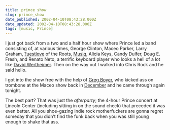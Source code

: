 ```yaml
---
title: prince show
slug: prince_show
date_published: 2002-04-10T08:43:28.000Z
date_updated: 2002-04-10T08:43:28.000Z
tags: [music, Prince]
---
```


I just got back from a two and a half hour show where Prince led a band consisting of, at various times, George Clinton, Maceo Parker, Larry Graham, [?uestlove](https://web.archive.org/web/20020604115848/http://www.okayplayer.com/archives/archive.jsp?eid=258) of the Roots, [Musiq](https://web.archive.org/web/20210223154523/http://www.defsoul.com/musiq/splashflash.htm), Alicia Keys, Candy Dulfer, Doug E. Fresh, and Renato Neto, a terrific keyboard player who looks a hell of a lot like [David Wertheimer](http://netwert.com). Then on the way out I walked into Chris Rock and he said hello.

I got into the show free with the help of [Greg Boyer](https://web.archive.org/web/20020220153848/http://members.aol.com/dieposaune/gregboyerindex.html?mtbrand=AOL_US), who kicked ass on trombone at the Maceo show back in [December](/2001/12/28/i_saw_maceo_par/) and he came through again tonight.

The best part? That was just the *afterparty*; the 4-hour Prince concert at Lincoln Center (including sitting in on the sound check) that preceded it was even better. All you shoe-gazing indie rock motherfuckers are gonna regret someday that you didn’t find the funk back when you was still young enough to shake that ass.
